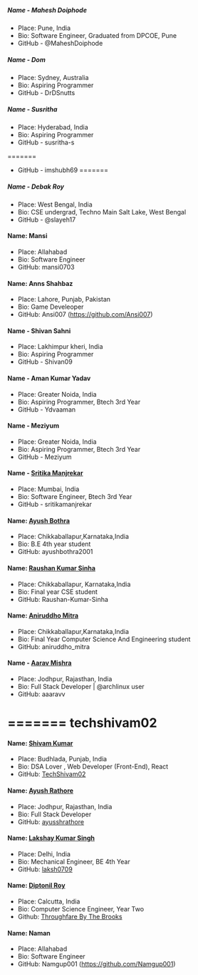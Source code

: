 ##### Name - Mahesh Doiphode
- Place: Pune, India
- Bio: Software Engineer, Graduated from DPCOE, Pune
- GitHub - @MaheshDoiphode


##### Name - Dom
- Place: Sydney, Australia
- Bio: Aspiring Programmer
- GitHub - DrDSnutts


##### Name - Susritha
- Place: Hyderabad, India
- Bio: Aspiring Programmer
- GitHub - susritha-s


=======
- GitHub - imshubh69
=======


##### Name - Debak Roy
- Place: West Bengal, India
- Bio: CSE undergrad, Techno Main Salt Lake, West Bengal
- GitHub - @slayeh17


#### Name: Mansi
- Place: Allahabad 
- Bio: Software Engineer
- GitHub: mansi0703


#### Name: Anns Shahbaz
- Place: Lahore, Punjab, Pakistan
- Bio: Game Develeoper
- GitHub: Ansi007 (https://github.com/Ansi007)

 
#### Name - Shivan Sahni
- Place: Lakhimpur kheri, India
- Bio: Aspiring Programmer
- GitHub - Shivan09


#### Name - Aman Kumar Yadav
- Place: Greater Noida, India
- Bio: Aspiring Programmer, Btech 3rd Year
- GitHub - Ydvaaman


#### Name - Meziyum
- Place: Greater Noida, India
- Bio: Aspiring Programmer, Btech 3rd Year
- GitHub - Meziyum


#### Name - [Sritika Manjrekar](https://github.com/sritikamanjrekar)
- Place: Mumbai, India
- Bio: Software Engineer, Btech 3rd Year
- GitHub - sritikamanjrekar


#### Name: [Ayush Bothra](https://github.com/ayushbothra2001)
- Place: Chikkaballapur,Karnataka,India
- Bio: B.E 4th year student
- GitHub: ayushbothra2001


#### Name: [Raushan Kumar Sinha](https://github.com/Raushan-Kumar-Sinha)
- Place: Chikkaballapur, Karnataka,India
- Bio: Final year CSE student
- GitHub: Raushan-Kumar-Sinha


#### Name: [Aniruddho Mitra](https://github.com/aniruddho-mitra)
- Place: Chikkaballapur,Karnataka,India
- Bio: Final Year Computer Science And Engineering student
- GitHub: aniruddho_mitra


#### Name - [Aarav Mishra](https://github.com/aaaravv) 
- Place: Jodhpur, Rajasthan, India
- Bio: Full Stack Developer | @archlinux user
- GitHub: aaaravv 


=======
 techshivam02
=======


#### Name: [Shivam Kumar](https://github.com/TechShivam02)
- Place: Budhlada, Punjab, India
- Bio:  DSA Lover , Web Developer (Front-End), React 
- GitHub: [TechShivam02](https://github.com/TechShivam02)


#### Name: [Ayush Rathore](https://github.com/ayusshrathore)
- Place: Jodhpur, Rajasthan, India
- Bio: Full Stack Developer
- GitHub: [ayusshrathore](https://github.com/ayusshrathore)


#### Name: [Lakshay Kumar Singh](https://github.com/laksh0709)
- Place: Delhi, India
- Bio: Mechanical Engineer, BE 4th Year 
- GitHub: [laksh0709](https://github.com/laksh0709)


#### Name: [Diptonil Roy](https://github.com//Diptonil)
- Place: Calcutta, India
- Bio: Computer Science Engineer, Year Two
- Github: [Throughfare By The Brooks](https://github.com//Diptonil)

#### Name: Naman
- Place: Allahabad 
- Bio: Software Engineer
- GitHub: Namgup001 (https://github.com/Namgup001)
